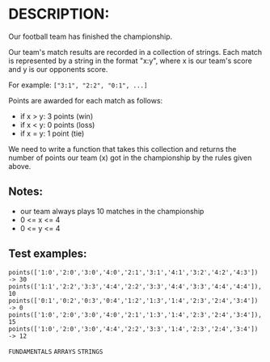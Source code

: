 # DESCRIPTION:

Our football team has finished the championship.

Our team's match results are recorded in a collection of strings. Each match is represented by a string in the format "x:y", where x is our team's score and y is our opponents score.

For example: `["3:1", "2:2", "0:1", ...]`

Points are awarded for each match as follows:

- if x > y: 3 points (win)
- if x < y: 0 points (loss)
- if x = y: 1 point (tie)

We need to write a function that takes this collection and returns the number of points our team (x) got in the championship by the rules given above.

## Notes:

- our team always plays 10 matches in the championship
- 0 <= x <= 4
- 0 <= y <= 4

## Test examples:

`points(['1:0','2:0','3:0','4:0','2:1','3:1','4:1','3:2','4:2','4:3']) -> 30`
`points(['1:1','2:2','3:3','4:4','2:2','3:3','4:4','3:3','4:4','4:4']), 10`
`points(['0:1','0:2','0:3','0:4','1:2','1:3','1:4','2:3','2:4','3:4']) -> 0`
`points(['1:0','2:0','3:0','4:0','2:1','1:3','1:4','2:3','2:4','3:4']), 15`
`points(['1:0','2:0','3:0','4:4','2:2','3:3','1:4','2:3','2:4','3:4']) -> 12`


`FUNDAMENTALS` `ARRAYS` `STRINGS`
